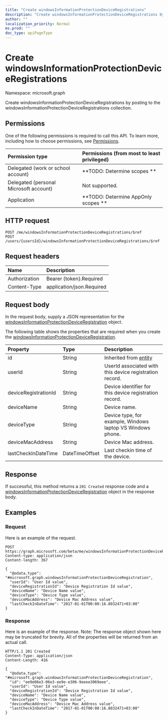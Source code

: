 ```yaml
---
title: "Create windowsInformationProtectionDeviceRegistrations"
description: "Create windowsInformationProtectionDeviceRegistrations by posting to the windowsInformationProtectionDeviceRegistrations collection."
author: ""
localization_priority: Normal
ms.prod: ""
doc_type: apiPageType
---
```


# Create windowsInformationProtectionDeviceRegistrations

Namespace: microsoft.graph

Create windowsInformationProtectionDeviceRegistrations by posting to the windowsInformationProtectionDeviceRegistrations collection.

## Permissions
One of the following permissions is required to call this API. To learn more, including how to choose permissions, see [Permissions](/concepts/permissions-reference.md).

|Permission type|Permissions (from most to least privileged)|
|:---|:---|
|Delegated (work or school account)|**TODO: Determine scopes **|
|Delegated (personal Microsoft account)|Not supported.|
|Application|**TODO: Determine AppOnly scopes **|

## HTTP request
<!-- {
  "blockType": "ignored"
}
-->
``` http
POST /me/windowsInformationProtectionDeviceRegistrations/$ref
POST /users/{usersId}/windowsInformationProtectionDeviceRegistrations/$ref
```

## Request headers
|Name|Description|
|:---|:---|
|Authorization|Bearer {token}.Required|
|Content-Type|application/json.Required|

## Request body
In the request body, supply a JSON representation for the [windowsInformationProtectionDeviceRegistration](../resources/windowsinformationprotectiondeviceregistration.md) object.

The following table shows the properties that are required when you create the [windowsInformationProtectionDeviceRegistration](../resources/windowsinformationprotectiondeviceregistration.md).

|Property|Type|Description|
|:---|:---|:---|
|id|String| Inherited from [entity](../resources/entity.md)|
|userId|String|UserId associated with this device registration record.|
|deviceRegistrationId|String|Device identifier for this device registration record.|
|deviceName|String|Device name.|
|deviceType|String|Device type, for example, Windows laptop VS Windows phone.|
|deviceMacAddress|String|Device Mac address.|
|lastCheckInDateTime|DateTimeOffset|Last checkin time of the device.|



## Response
If successful, this method returns a `201 Created` response code and a [windowsInformationProtectionDeviceRegistration](../resources/windowsinformationprotectiondeviceregistration.md) object in the response body.

## Examples

### Request
Here is an example of the request.
<!-- {
  "blockType": "request",
  "name": "create_windowsinformationprotectiondeviceregistration_from_"
}
-->
``` http
POST https://graph.microsoft.com/beta/me/windowsInformationProtectionDeviceRegistrations
Content-type: application/json
Content-length: 367

{
  "@odata.type": "#microsoft.graph.windowsInformationProtectionDeviceRegistration",
  "userId": "User Id value",
  "deviceRegistrationId": "Device Registration Id value",
  "deviceName": "Device Name value",
  "deviceType": "Device Type value",
  "deviceMacAddress": "Device Mac Address value",
  "lastCheckInDateTime": "2017-01-01T00:00:16.8032471+03:00"
}
```

### Response
Here is an example of the response. Note: The response object shown here may be truncated for brevity. All of the properties will be returned from an actual call.
<!-- {
  "blockType": "response",
  "truncated": true,
  "@odata.type": "microsoft.graph.windowsinformationprotectiondeviceregistration"
}
-->
``` http
HTTP/1.1 201 Created
Content-Type: application/json
Content-Length: 416

{
  "@odata.type": "#microsoft.graph.windowsInformationProtectionDeviceRegistration",
  "id": "ee9e06e3-06e3-ee9e-e306-9eeee3069eee",
  "userId": "User Id value",
  "deviceRegistrationId": "Device Registration Id value",
  "deviceName": "Device Name value",
  "deviceType": "Device Type value",
  "deviceMacAddress": "Device Mac Address value",
  "lastCheckInDateTime": "2017-01-01T00:00:16.8032471+03:00"
}
```

